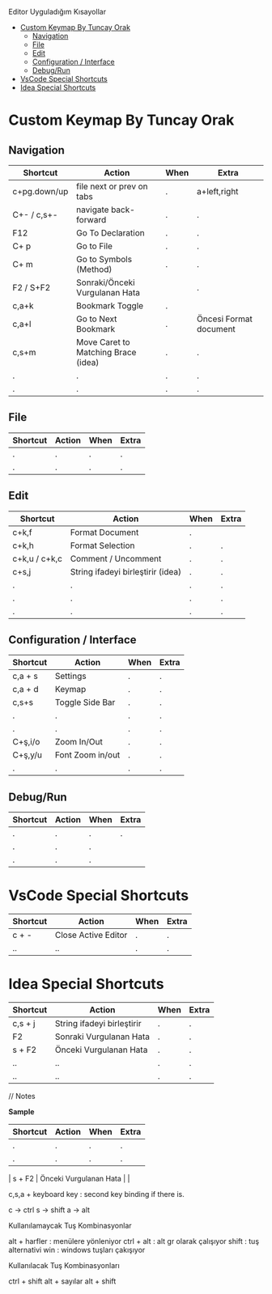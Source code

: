Editor Uyguladığım Kısayollar

- [Custom Keymap By Tuncay Orak](#custom-keymap-by-tuncay-orak)
  - [Navigation](#navigation)
  - [File](#file)
  - [Edit](#edit)
  - [Configuration / Interface](#configuration--interface)
  - [Debug/Run](#debugrun)
- [VsCode Special Shortcuts](#vscode-special-shortcuts)
- [Idea Special Shortcuts](#idea-special-shortcuts)

# Custom Keymap By Tuncay Orak


## Navigation

| Shortcut     | Action                         | When | Extra                  |
| ------------ | ------------------------------ | ---- | ---------------------- |
| c+pg.down/up | file next or prev on tabs      | .    | a+left,right           |
| C+- / c,s+-  | navigate back-forward          | .    | .                      |
| F12          | Go To Declaration              | .    | .                      |
| C+ p         | Go to File                     | .    | .                      |
| C+ m         | Go to Symbols (Method)         | .    | .                      |
| F2 / S+F2    | Sonraki/Önceki Vurgulanan Hata |      | .                      |
| c,a+k        | Bookmark Toggle                | .    |                        |
| c,a+l        | Go to Next Bookmark            | .    | Öncesi Format document |
| c,s+m            | Move Caret to Matching Brace (idea)  | .    | .                      |
| .            | .                              | .    | .                      |
| .            | .                              | .    | .                      |


## File


| Shortcut | Action | When | Extra |
| -------- | ------ | ---- | ----- |
| .        | .      | .    | .     |
| .        | .      | .    | .     |


## Edit

| Shortcut | Action                            | When | Extra |
| -------- | --------------------------------- | ---- | ----- |
| c+k,f    | Format Document                   | .    |       |
| c+k,h    | Format Selection                  | .    | .     |
| c+k,u / c+k,c | Comment / Uncomment| .    | .     |
| c+s,j    | String ifadeyi birleştirir (idea) | .    | .     |
| .        | .                                 | .    | .     |
| .        | .                                 | .    | .     |
| .        | .                                 | .    | .     |



## Configuration / Interface

| Shortcut | Action           | When | Extra |
| -------- | ---------------- | ---- | ----- |
| c,a + s  | Settings         | .    | .     |
| c,a + d  | Keymap           | .    | .     |
| c,s+s    | Toggle Side Bar  | .    | .     |
| .        | .                | .    | .     |
| .        | .                | .    | .     |
| C+ş,i/o  | Zoom In/Out      | .    | .     |
| C+ş,y/u  | Font Zoom in/out | .    | .     |
| .        | .                | .    | .     |


## Debug/Run

| Shortcut | Action | When | Extra |
| -------- | ------ | ---- | ----- |
| .        | .      | .    | .     |
| .        | .      | .    |
| .        | .      | .    |


# VsCode Special Shortcuts

| Shortcut | Action              | When |Extra | 
| -------- | ------------------- | ---- |-----|
| c + -    | Close Active Editor |.     |.|
| ..       | ..                  |.     |.|

# Idea Special Shortcuts

| Shortcut | Action              | When |Extra |
| -------- | ------------------- | ---- |-----|
| c,s + j  | String ifadeyi birleştirir |.|.|
| F2       | Sonraki Vurgulanan Hata    |.|.|
| s + F2   | Önceki Vurgulanan Hata     |.|.|
| ..       | ..                         |.|.|
| ..       | ..                  |.     |.|



// Notes

**Sample**

| Shortcut | Action | When | Extra |
| -------- | ------ | ---- | ----- |
| .        | .      | .    | .     |
| .        | .      | .    | .     |

| s + F2 | Önceki Vurgulanan Hata | |

c,s,a + keyboard key : second key binding if there is.

c -> ctrl
s -> shift
a -> alt

Kullanılamaycak Tuş Kombinasyonlar

alt + harfler : menülere yönleniyor
ctrl + alt : alt gr olarak çalışıyor
shift : tuş alternativi
win : windows tuşları çakışıyor

Kullanılacak Tuş Kombinasyonları

ctrl + shift
alt + sayılar
alt + shift
